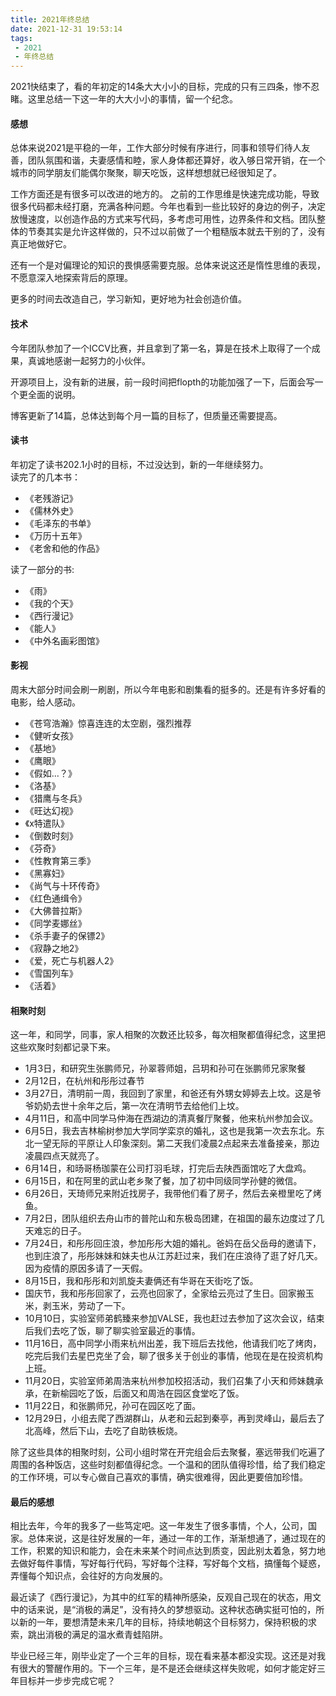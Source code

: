 ```yaml
---
title: 2021年终总结
date: 2021-12-31 19:53:14
tags:
 - 2021
 - 年终总结
---
```

2021快结束了，看的年初定的14条大大小小的目标，完成的只有三四条，惨不忍睹。这里总结一下这一年的大大小小的事情，留一个纪念。
<!--more-->

#### 感想
总体来说2021是平稳的一年，工作大部分时候有序进行，同事和领导们待人友善，团队氛围和谐，夫妻感情和睦，家人身体都还算好，收入够日常开销，在一个城市的同学朋友们能偶尔聚聚，聊天吃饭，这样想想就已经很知足了。

工作方面还是有很多可以改进的地方的。
之前的工作思维是快速完成功能，导致很多代码都未经打磨，充满各种问题。今年也看到一些比较好的身边的例子，决定放慢速度，以创造作品的方式来写代码，多考虑可用性，边界条件和文档。团队整体的节奏其实是允许这样做的，只不过以前做了一个粗糙版本就去干别的了，没有真正地做好它。

还有一个是对偏理论的知识的畏惧感需要克服。总体来说这还是惰性思维的表现，不愿意深入地探索背后的原理。

更多的时间去改造自己，学习新知，更好地为社会创造价值。


#### 技术
今年团队参加了一个ICCV比赛，并且拿到了第一名，算是在技术上取得了一个成果，真诚地感谢一起努力的小伙伴。  

开源项目上，没有新的进展，前一段时间把flopth的功能加强了一下，后面会写一个更全面的说明。  

博客更新了14篇，总体达到每个月一篇的目标了，但质量还需要提高。  


#### 读书
年初定了读书202.1小时的目标，不过没达到，新的一年继续努力。  
读完了的几本书：
+ 《老残游记》
+ 《儒林外史》
+ 《毛泽东的书单》
+ 《万历十五年》
+ 《老舍和他的作品》

读了一部分的书:
+ 《雨》
+ 《我的个天》
+ 《西行漫记》
+ 《能人》
+ 《中外名画彩图馆》

#### 影视
周末大部分时间会刷一刷剧，所以今年电影和剧集看的挺多的。还是有许多好看的电影，给人感动。
+ 《苍穹浩瀚》惊喜连连的太空剧，强烈推荐
+ 《健听女孩》
+ 《基地》
+ 《鹰眼》
+ 《假如…？》
+ 《洛基》
+ 《猎鹰与冬兵》
+ 《旺达幻视》
+ 《x特遣队》
+ 《倒数时刻》
+ 《芬奇》
+ 《性教育第三季》
+ 《黑寡妇》
+ 《尚气与十环传奇》
+ 《红色通缉令》
+ 《大佛普拉斯》
+ 《同学麦娜丝》
+ 《杀手妻子的保镖2》
+ 《寂静之地2》
+ 《爱，死亡与机器人2》
+ 《雪国列车》
+ 《活着》

#### 相聚时刻
这一年，和同学，同事，家人相聚的次数还比较多，每次相聚都值得纪念，这里把这些欢聚时刻都记录下来。
+ 1月3日，和研究生张鹏师兄，孙翠蓉师姐，吕玥和孙可在张鹏师兄家聚餐
+ 2月12日，在杭州和彤彤过春节
+ 3月27日，清明前一周，我回到了家里，和爸还有外甥女婷婷去上坟。这是爷爷奶奶去世十余年之后，第一次在清明节去给他们上坟。
+ 4月11日，和高中同学马仲海在西湖边的清真餐厅聚餐，他来杭州参加会议。
+ 6月5日，我去吉林榆树参加大学同学栾京的婚礼，这也是我第一次去东北。东北一望无际的平原让人印象深刻。第二天我们凌晨2点起来去准备接亲，那边凌晨四点天就亮了。
+ 6月14日，和旸哥杨珈蒙在公司打羽毛球，打完后去陕西面馆吃了大盘鸡。
+ 6月15日，和在阿里的武山老乡聚了餐，加了初中同级同学孙健的微信。
+ 6月26日，天琦师兄来附近找房子，我带他们看了房子，然后去亲橙里吃了烤鱼。
+ 7月2日，团队组织去舟山市的普陀山和东极岛团建，在祖国的最东边度过了几天难忘的日子。
+ 7月24日，和彤彤回庄浪，参加彤彤大姐的婚礼。爸妈在岳父岳母的邀请下，也到庄浪了，彤彤妹妹和妹夫也从江苏赶过来，我们在庄浪待了逛了好几天。因为疫情的原因多请了一天假。
+ 8月15日，我和彤彤和刘凯旋夫妻俩还有华哥在天街吃了饭。
+ 国庆节，我和彤彤回家了，云亮也回家了，全家给云亮过了生日。回家搬玉米，剥玉米，劳动了一下。
+ 10月10日，实验室师弟鹤臻来参加VALSE，我也赶过去参加了这次会议，结束后我们去吃了饭，聊了聊实验室最近的事情。
+ 11月16日，高中同学小雨来杭州出差，我下班后去找他，他请我们吃了烤肉，吃完后我们去星巴克坐了会，聊了很多关于创业的事情，他现在是在投资机构上班。
+ 11月20日，实验室师弟周浩来杭州参加校招活动，我们召集了小天和师妹魏承承，在新榆园吃了饭，后面又和周浩在园区食堂吃了饭。
+ 11月22日，和张鹏师兄，孙可在园区吃了面。
+ 12月29日，小组去爬了西湖群山，从老和云起到秦亭，再到灵峰山，最后去了北高峰，然后下山，去吃了自助铁板烧。

除了这些具体的相聚时刻，公司小组时常在开完组会后去聚餐，塞远带我们吃遍了周围的各种饭店，这些时刻都值得纪念。一个温和的团队值得珍惜，给了我们稳定的工作环境，可以专心做自己喜欢的事情，确实很难得，因此更要倍加珍惜。

#### 最后的感想
相比去年，今年的我多了一些笃定吧。这一年发生了很多事情，个人，公司，国家。总体来说，这是往好发展的一年，通过一年的工作，渐渐想通了，通过现在的工作，积累的知识和能力，会在未来某个时间点达到质变，因此别太着急，努力地去做好每件事情，写好每行代码，写好每个注释，写好每个文档，搞懂每个疑惑，弄懂每个知识点，会往好的方向发展的。

最近读了《西行漫记》，为其中的红军的精神所感染，反观自己现在的状态，用文中的话来说，是“消极的满足”，没有持久的梦想驱动。这种状态确实挺可怕的，所以新的一年，要想清楚未来几年的目标，持续地朝这个目标努力，保持积极的求索，跳出消极的满足的温水煮青蛙陷阱。

毕业已经三年，刚毕业定了一个三年的目标，现在看来基本都没实现。这还是对我有很大的警醒作用的。下一个三年，是不是还会继续这样失败呢，如何才能定好三年目标并一步步完成它呢？

